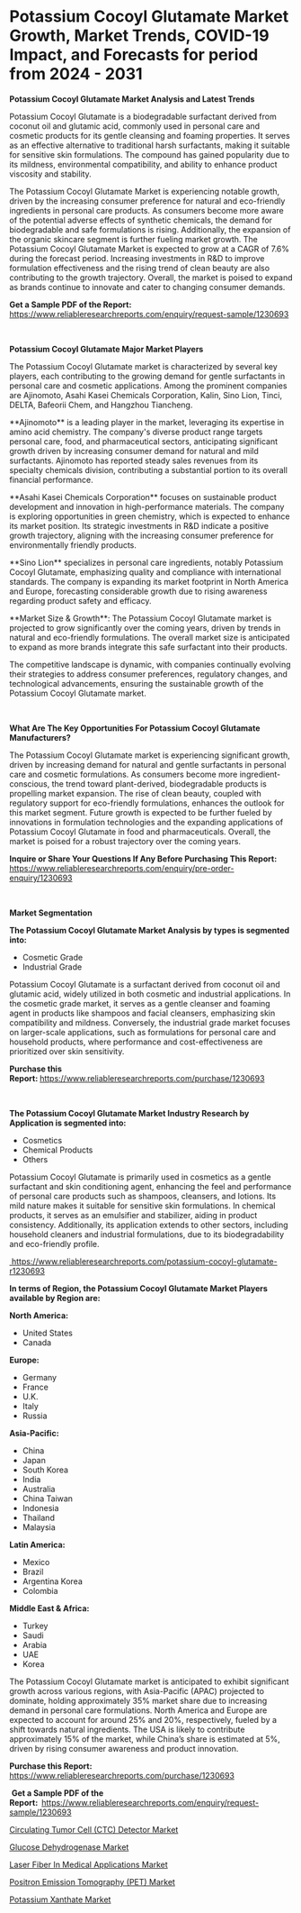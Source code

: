 <p><h1>Potassium Cocoyl Glutamate Market Growth, Market Trends, COVID-19 Impact, and Forecasts for period from 2024 - 2031</h1></p><p><strong>Potassium Cocoyl Glutamate Market Analysis and Latest Trends</strong></p>
<p><p>Potassium Cocoyl Glutamate is a biodegradable surfactant derived from coconut oil and glutamic acid, commonly used in personal care and cosmetic products for its gentle cleansing and foaming properties. It serves as an effective alternative to traditional harsh surfactants, making it suitable for sensitive skin formulations. The compound has gained popularity due to its mildness, environmental compatibility, and ability to enhance product viscosity and stability.</p><p>The Potassium Cocoyl Glutamate Market is experiencing notable growth, driven by the increasing consumer preference for natural and eco-friendly ingredients in personal care products. As consumers become more aware of the potential adverse effects of synthetic chemicals, the demand for biodegradable and safe formulations is rising. Additionally, the expansion of the organic skincare segment is further fueling market growth. The Potassium Cocoyl Glutamate Market is expected to grow at a CAGR of 7.6% during the forecast period. Increasing investments in R&D to improve formulation effectiveness and the rising trend of clean beauty are also contributing to the growth trajectory. Overall, the market is poised to expand as brands continue to innovate and cater to changing consumer demands.</p></p>
<p><strong>Get a Sample PDF of the Report:&nbsp;</strong> <a href="https://www.reliableresearchreports.com/enquiry/request-sample/1230693?utm_campaign=16&utm_medium=2&utm_source=Github&utm_content=ia&utm_term=10112024&utm_id=potassium-cocoyl-glutamate">https://www.reliableresearchreports.com/enquiry/request-sample/1230693</a></p>
<p>&nbsp;</p>
<p><strong>Potassium Cocoyl Glutamate Major Market Players</strong></p>
<p><p>The Potassium Cocoyl Glutamate market is characterized by several key players, each contributing to the growing demand for gentle surfactants in personal care and cosmetic applications. Among the prominent companies are Ajinomoto, Asahi Kasei Chemicals Corporation, Kalin, Sino Lion, Tinci, DELTA, Bafeorii Chem, and Hangzhou Tiancheng.</p><p>**Ajinomoto** is a leading player in the market, leveraging its expertise in amino acid chemistry. The company's diverse product range targets personal care, food, and pharmaceutical sectors, anticipating significant growth driven by increasing consumer demand for natural and mild surfactants. Ajinomoto has reported steady sales revenues from its specialty chemicals division, contributing a substantial portion to its overall financial performance.</p><p>**Asahi Kasei Chemicals Corporation** focuses on sustainable product development and innovation in high-performance materials. The company is exploring opportunities in green chemistry, which is expected to enhance its market position. Its strategic investments in R&D indicate a positive growth trajectory, aligning with the increasing consumer preference for environmentally friendly products.</p><p>**Sino Lion** specializes in personal care ingredients, notably Potassium Cocoyl Glutamate, emphasizing quality and compliance with international standards. The company is expanding its market footprint in North America and Europe, forecasting considerable growth due to rising awareness regarding product safety and efficacy.</p><p>**Market Size & Growth**: The Potassium Cocoyl Glutamate market is projected to grow significantly over the coming years, driven by trends in natural and eco-friendly formulations. The overall market size is anticipated to expand as more brands integrate this safe surfactant into their products.</p><p>The competitive landscape is dynamic, with companies continually evolving their strategies to address consumer preferences, regulatory changes, and technological advancements, ensuring the sustainable growth of the Potassium Cocoyl Glutamate market.</p></p>
<p>&nbsp;</p>
<p><strong>What Are The Key Opportunities For Potassium Cocoyl Glutamate Manufacturers?</strong></p>
<p><p>The Potassium Cocoyl Glutamate market is experiencing significant growth, driven by increasing demand for natural and gentle surfactants in personal care and cosmetic formulations. As consumers become more ingredient-conscious, the trend toward plant-derived, biodegradable products is propelling market expansion. The rise of clean beauty, coupled with regulatory support for eco-friendly formulations, enhances the outlook for this market segment. Future growth is expected to be further fueled by innovations in formulation technologies and the expanding applications of Potassium Cocoyl Glutamate in food and pharmaceuticals. Overall, the market is poised for a robust trajectory over the coming years.</p></p>
<p><strong>Inquire or Share Your Questions If Any Before Purchasing This Report:</strong> <a href="https://www.reliableresearchreports.com/enquiry/pre-order-enquiry/1230693?utm_campaign=16&utm_medium=2&utm_source=Github&utm_content=ia&utm_term=10112024&utm_id=potassium-cocoyl-glutamate">https://www.reliableresearchreports.com/enquiry/pre-order-enquiry/1230693</a></p>
<p>&nbsp;</p>
<p><strong>Market Segmentation</strong></p>
<p><strong>The Potassium Cocoyl Glutamate Market Analysis by types is segmented into:</strong></p>
<p><ul><li>Cosmetic Grade</li><li>Industrial Grade</li></ul></p>
<p><p>Potassium Cocoyl Glutamate is a surfactant derived from coconut oil and glutamic acid, widely utilized in both cosmetic and industrial applications. In the cosmetic grade market, it serves as a gentle cleanser and foaming agent in products like shampoos and facial cleansers, emphasizing skin compatibility and mildness. Conversely, the industrial grade market focuses on larger-scale applications, such as formulations for personal care and household products, where performance and cost-effectiveness are prioritized over skin sensitivity.</p></p>
<p><strong>Purchase this Report:&nbsp;</strong><a href="https://www.reliableresearchreports.com/purchase/1230693?utm_campaign=16&utm_medium=2&utm_source=Github&utm_content=ia&utm_term=10112024&utm_id=potassium-cocoyl-glutamate">https://www.reliableresearchreports.com/purchase/1230693</a></p>
<p>&nbsp;</p>
<p><strong>The Potassium Cocoyl Glutamate Market Industry Research by Application is segmented into:</strong></p>
<p><ul><li>Cosmetics</li><li>Chemical Products</li><li>Others</li></ul></p>
<p><p>Potassium Cocoyl Glutamate is primarily used in cosmetics as a gentle surfactant and skin conditioning agent, enhancing the feel and performance of personal care products such as shampoos, cleansers, and lotions. Its mild nature makes it suitable for sensitive skin formulations. In chemical products, it serves as an emulsifier and stabilizer, aiding in product consistency. Additionally, its application extends to other sectors, including household cleaners and industrial formulations, due to its biodegradability and eco-friendly profile.</p></p>
<p><a href="https://www.reliableresearchreports.com/potassium-cocoyl-glutamate-r1230693?utm_campaign=16&utm_medium=2&utm_source=Github&utm_content=ia&utm_term=10112024&utm_id=potassium-cocoyl-glutamate">&nbsp;https://www.reliableresearchreports.com/potassium-cocoyl-glutamate-r1230693</a></p>
<p><strong>In terms of Region, the Potassium Cocoyl Glutamate Market Players available by Region are:</strong></p>
<p>
    <p> <strong> North America: </strong>
        <ul>
            <li>United States</li>
            <li>Canada</li>
        </ul>
        </p> 
    <p> <strong> Europe: </strong>
        <ul>
            <li>Germany</li>
            <li>France</li>
            <li>U.K.</li>
            <li>Italy</li>
            <li>Russia</li>
        </ul>
        </p> 
    <p> <strong> Asia-Pacific: </strong>
        <ul>
            <li>China</li>
            <li>Japan</li>
            <li>South Korea</li>
            <li>India</li>
            <li>Australia</li>
            <li>China Taiwan</li>
            <li>Indonesia</li>
            <li>Thailand</li>
            <li>Malaysia</li>
        </ul>
        </p> 
    <p> <strong> Latin America: </strong>
        <ul>
            <li>Mexico</li>
            <li>Brazil</li>
            <li>Argentina Korea</li>
            <li>Colombia</li>
        </ul>
        </p> 
    <p> <strong> Middle East & Africa: </strong>
        <ul>
            <li>Turkey</li>
            <li>Saudi</li>
            <li>Arabia</li>
            <li>UAE</li>
            <li>Korea</li>
        </ul>
    </p>
    </p>
<p><p>The Potassium Cocoyl Glutamate market is anticipated to exhibit significant growth across various regions, with Asia-Pacific (APAC) projected to dominate, holding approximately 35% market share due to increasing demand in personal care formulations. North America and Europe are expected to account for around 25% and 20%, respectively, fueled by a shift towards natural ingredients. The USA is likely to contribute approximately 15% of the market, while China’s share is estimated at 5%, driven by rising consumer awareness and product innovation.</p></p>
<p><strong>Purchase this Report: </strong><a href="https://www.reliableresearchreports.com/purchase/1230693?utm_campaign=16&utm_medium=2&utm_source=Github&utm_content=ia&utm_term=10112024&utm_id=potassium-cocoyl-glutamate">https://www.reliableresearchreports.com/purchase/1230693</a></p>
<p>&nbsp;<strong>Get a Sample PDF of the Report:&nbsp;&nbsp;</strong><a href="https://www.reliableresearchreports.com/enquiry/request-sample/1230693?utm_campaign=16&utm_medium=2&utm_source=Github&utm_content=ia&utm_term=10112024&utm_id=potassium-cocoyl-glutamate">https://www.reliableresearchreports.com/enquiry/request-sample/1230693</a></p>
<p><strong></strong></p>
<p><p><a href="https://issuu.com/reportprime-2/docs/circulating-tumor-cell-ctc-detector_05954bc5ed583c?utm_campaign=16&utm_medium=2&utm_source=Github&utm_content=ia&utm_term=10112024&utm_id=potassium-cocoyl-glutamate">Circulating Tumor Cell (CTC) Detector Market</a></p><p><a href="https://github.com/cecilahoi7/Market-Research-Report-List-1/blob/main/glucose-dehydrogenase-market.md?utm_campaign=16&utm_medium=2&utm_source=Github&utm_content=ia&utm_term=10112024&utm_id=potassium-cocoyl-glutamate">Glucose Dehydrogenase Market</a></p><p><a href="https://www.linkedin.com/pulse/laser-fiber-medical-applications-industry-analysis-report-nqhfe?utm_campaign=16&utm_medium=2&utm_source=Github&utm_content=ia&utm_term=10112024&utm_id=potassium-cocoyl-glutamate">Laser Fiber In Medical Applications Market</a></p><p><a href="https://issuu.com/reportprime-2/docs/positron-emission-tomography-pet-ma_d09021eb2b601b?utm_campaign=16&utm_medium=2&utm_source=Github&utm_content=ia&utm_term=10112024&utm_id=potassium-cocoyl-glutamate">Positron Emission Tomography (PET) Market</a></p><p><a href="https://github.com/boringzqthorperec/Market-Research-Report-List-1/blob/main/potassium-xanthate-market.md?utm_campaign=16&utm_medium=2&utm_source=Github&utm_content=ia&utm_term=10112024&utm_id=potassium-cocoyl-glutamate">Potassium Xanthate Market</a></p></p>
